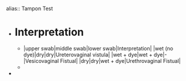 alias:: Tampon Test

- # Interpretation
	- |upper swab|middle swab|lower swab|Interpretation|
	  |wet (no dye)|dry|dry|Ureterovaginal vistula|
	  |wet + dye|wet + dye|-|Vesicovaginal Fistual|
	  |dry|dry|wet + dye|Urethrovaginal Fistual|
	-
-